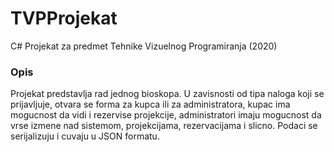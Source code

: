 # TVPProjekat
C# Projekat za predmet Tehnike Vizuelnog Programiranja (2020)

### Opis

Projekat predstavlja rad jednog bioskopa. U zavisnosti od tipa naloga koji se prijavljuje, otvara se forma za kupca ili za administratora, kupac ima mogucnost da vidi i rezervise projekcije, administratori imaju mogucnost da vrse izmene nad sistemom, projekcijama, rezervacijama i slicno. Podaci se serijalizuju i cuvaju u JSON formatu.
